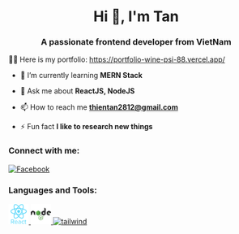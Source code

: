 <h1 align="center">Hi 👋, I'm Tan</h1>
<h3 align="center">A passionate frontend developer from VietNam</h3>

👨‍💻 Here is my portfolio: <a href="https://portfolio-wine-psi-88.vercel.app/" target="_blank">https://portfolio-wine-psi-88.vercel.app/</a>

- 🌱 I’m currently learning **MERN Stack**

- 💬 Ask me about **ReactJS, NodeJS**

- 📫 How to reach me **thientan2812@gmail.com**

- ⚡ Fun fact **I like to research new things**

<h3 align="left">Connect with me:</h3>
<p align="left">
  <a href="https://www.facebook.com/thientan2528/" target="blank">
    <img align="center" src="https://raw.githubusercontent.com/rahuldkjain/github-profile-readme-generator/master/src/images/icons/Social/facebook.svg" alt="Facebook" height="30" width="40" />
  </a>
</p>

<h3 align="left">Languages and Tools:</h3>
<p align="left">
  <a href="https://reactjs.org/" target="_blank" rel="noreferrer">
    <img src="https://raw.githubusercontent.com/devicons/devicon/master/icons/react/react-original-wordmark.svg" alt="react" width="40" height="40"/>
  </a>
  <a href="https://nodejs.org" target="_blank" rel="noreferrer">
    <img src="https://raw.githubusercontent.com/devicons/devicon/master/icons/nodejs/nodejs-original-wordmark.svg" alt="nodejs" width="40" height="40"/>
  </a>
  <a href="https://tailwindcss.com/" target="_blank" rel="noreferrer">
    <img src="https://www.vectorlogo.zone/logos/tailwindcss/tailwindcss-icon.svg" alt="tailwind" width="40" height="40"/>
  </a>
</p>

